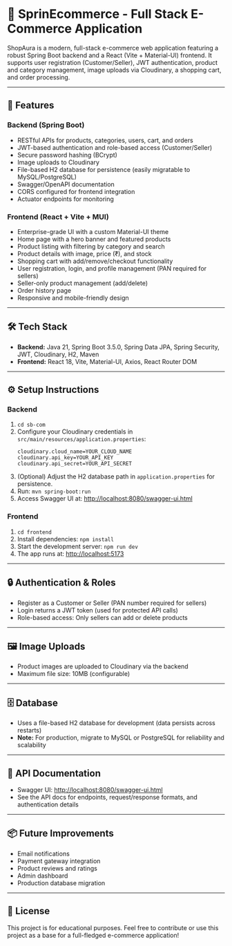 # 🛒 SprinEcommerce - Full Stack E-Commerce Application

ShopAura is a modern, full-stack e-commerce web application featuring a robust Spring Boot backend and a React (Vite + Material-UI) frontend. It supports user registration (Customer/Seller), JWT authentication, product and category management, image uploads via Cloudinary, a shopping cart, and order processing.

---

## 🚀 Features

### Backend (Spring Boot)
- RESTful APIs for products, categories, users, cart, and orders
- JWT-based authentication and role-based access (Customer/Seller)
- Secure password hashing (BCrypt)
- Image uploads to Cloudinary
- File-based H2 database for persistence (easily migratable to MySQL/PostgreSQL)
- Swagger/OpenAPI documentation
- CORS configured for frontend integration
- Actuator endpoints for monitoring

### Frontend (React + Vite + MUI)
- Enterprise-grade UI with a custom Material-UI theme
- Home page with a hero banner and featured products
- Product listing with filtering by category and search
- Product details with image, price (₹), and stock
- Shopping cart with add/remove/checkout functionality
- User registration, login, and profile management (PAN required for sellers)
- Seller-only product management (add/delete)
- Order history page
- Responsive and mobile-friendly design

---

## 🛠️ Tech Stack
- **Backend:** Java 21, Spring Boot 3.5.0, Spring Data JPA, Spring Security, JWT, Cloudinary, H2, Maven
- **Frontend:** React 18, Vite, Material-UI, Axios, React Router DOM

---

## ⚙️ Setup Instructions

### Backend
1. `cd sb-com`
2. Configure your Cloudinary credentials in `src/main/resources/application.properties`:
   ```properties
   cloudinary.cloud_name=YOUR_CLOUD_NAME
   cloudinary.api_key=YOUR_API_KEY
   cloudinary.api_secret=YOUR_API_SECRET
   ```
3. (Optional) Adjust the H2 database path in `application.properties` for persistence.
4. Run: `mvn spring-boot:run`
5. Access Swagger UI at: [http://localhost:8080/swagger-ui.html](http://localhost:8080/swagger-ui.html)

### Frontend
1. `cd frontend`
2. Install dependencies: `npm install`
3. Start the development server: `npm run dev`
4. The app runs at: [http://localhost:5173](http://localhost:5173)

---

## 🔒 Authentication & Roles
- Register as a Customer or Seller (PAN number required for sellers)
- Login returns a JWT token (used for protected API calls)
- Role-based access: Only sellers can add or delete products

---

## 🖼️ Image Uploads
- Product images are uploaded to Cloudinary via the backend
- Maximum file size: 10MB (configurable)

---

## 🗄️ Database
- Uses a file-based H2 database for development (data persists across restarts)
- **Note:** For production, migrate to MySQL or PostgreSQL for reliability and scalability

---

## 📜 API Documentation
- Swagger UI: [http://localhost:8080/swagger-ui.html](http://localhost:8080/swagger-ui.html)
- See the API docs for endpoints, request/response formats, and authentication details

---

## 📦 Future Improvements
- Email notifications
- Payment gateway integration
- Product reviews and ratings
- Admin dashboard
- Production database migration

---

## 📄 License
This project is for educational purposes. Feel free to contribute or use this project as a base for a full-fledged e-commerce application!






